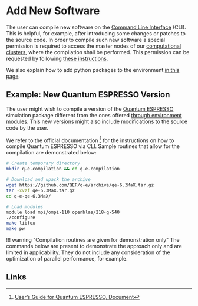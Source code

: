 # Add New Software 

The user can compile new software on the [Command Line Interface](../overview.md) (CLI). This is helpful, for example, after introducing some changes or patches to the source code. In order to compile such new software a special permission is required to access the master nodes of our [computational clusters](../../infrastructure/clusters/overview.md), where the compilation shall be performed. This permission can be requested by following [these instructions](../../ui/support.md).

We also explain how to add python packages to the environment [in this page](create-python-env.md).

## Example: New Quantum ESPRESSO Version

The user might wish to compile a version of the [Quantum ESPRESSO](../../software/modeling/quantum-espresso.md) simulation package different from the ones offered [through environment modules](modules.md#list-available-modules). This new versions might also include modifications to the source code by the user. 

We refer to the official documentation [^1] for the instructions on how to compile Quantum ESPRESSO via CLI. Sample routines that allow for the compilation are demonstrated below:

```bash
# Create temporary directory
mkdir q-e-compilation && cd q-e-compilation

# Download and upack the archive
wget https://github.com/QEF/q-e/archive/qe-6.3MaX.tar.gz
tar -xvzf qe-6.3MaX.tar.gz
cd q-e-qe-6.3MaX/

# Load modules
module load mpi/ompi-110 openblas/218-g-540
./configure
make libfox
make pw
``` 

!!! warning "Compilation routines are given for demonstration only"
    The commands below are present to demonstrate the approach only and are limited in applicability. They do not include any consideration of the optimization of parallel performance, for example.

## Links

[^1]: [User’s Guide for Quantum ESPRESSO, Document](https://www.quantum-espresso.org/Doc/user_guide.pdf)
